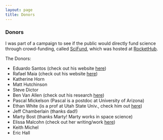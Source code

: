 ```yaml
---
layout: page
title: Donors
---
```


### Donors

I was part of a campaign to see if the public would directly fund science through crowd-funding, called [SciFund][], which was hosted at [RocketHub][].

The Donors:

+ Eduardo Santos (check out his website [here][])
+ Rafael Maia (check out his website [here][here2])
+ Katherine Horn
+ Matt Hutchinson
+ Steve Dictor
+ Ben Van Allen (check out his research [here][here3])
+ Pascal Mickelson (Pascal is a postdoc at University of Arizona)
+ Ethan White (is a prof at Utah State Univ., check him out [here][here4])
+ Jeff Chamberlain (thanks dad!)
+ Marty Bost (thanks Marty! Marty works in space science)
+ Elissa Malcohn (check out her writing/work [here][here5])
+ Keith Michel
+ Eric Hall

[SciFund]: http://scifund.wordpress.com/
[RocketHub]: http://rockethub.com/projects/3790-evolution-in-agriculture
[here]: http://sparrow.otago.ac.nz/index.php/research/51
[here2]: http://gozips.uakron.edu/~rm72/Rafael_Maia/Main.html
[here3]: http://www.owlnet.rice.edu/~volker.rudolf/People.html
[here4]: http://whitelab.weecology.org/
[here5]: http://home.earthlink.net/~emalcohn/index.html
